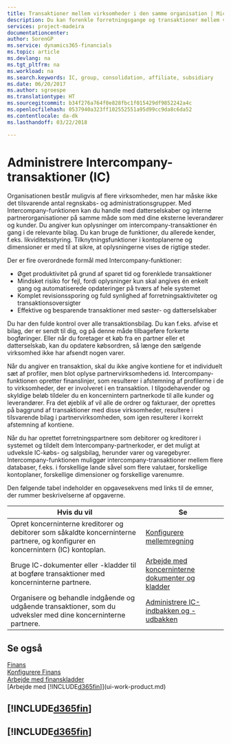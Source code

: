 ```yaml
---
title: Transaktioner mellem virksomheder i den samme organisation | Microsoft Docs
description: Du kan forenkle forretningsgange og transaktioner mellem virksomheder i den samme organisation med Intercompany-funktionaliteten.
services: project-madeira
documentationcenter: 
author: SorenGP
ms.service: dynamics365-financials
ms.topic: article
ms.devlang: na
ms.tgt_pltfrm: na
ms.workload: na
ms.search.keywords: IC, group, consolidation, affiliate, subsidiary
ms.date: 06/20/2017
ms.author: sgroespe
ms.translationtype: HT
ms.sourcegitcommit: b34f276a764f0e828fbc1f015429df9852242a4c
ms.openlocfilehash: 0537940a323ff102552551a95d99cc9da8c6da52
ms.contentlocale: da-dk
ms.lasthandoff: 03/22/2018

---
```

# <a name="managing-intercompany-transactions"></a>Administrere Intercompany-transaktioner (IC)
Organisationen består muligvis af flere virksomheder, men har måske ikke det tilsvarende antal regnskabs- og administrationsgrupper. Med Intercompany-funktionen kan du handle med datterselskaber og interne partnerorganisationer på samme måde som med dine eksterne leverandører og kunder. Du angiver kun oplysninger om intercompany-transaktioner én gang i de relevante bilag. Du kan bruge de funktioner, du allerede kender, f.eks. likviditetsstyring. Tilknytningsfunktioner i kontoplanerne og dimensioner er med til at sikre, at oplysningerne vises de rigtige steder.  

Der er fire overordnede formål med Intercompany-funktioner:  

- Øget produktivitet på grund af sparet tid og forenklede transaktioner  
- Mindsket risiko for fejl, fordi oplysninger kun skal angives én enkelt gang og automatiserede opdateringer på tværs af hele systemet  
- Komplet revisionssporing og fuld synlighed af forretningsaktiviteter og transaktionsoversigter  
- Effektive og besparende transaktioner med søster- og datterselskaber  

Du har den fulde kontrol over alle transaktionsbilag. Du kan f.eks. afvise et bilag, der er sendt til dig, og på denne måde tilbageføre forkerte bogføringer. Eller når du foretager et køb fra en partner eller et datterselskab, kan du opdatere købsordren, så længe den sælgende virksomhed ikke har afsendt nogen varer.  

Når du angiver en transaktion, skal du ikke angive kontiene for et individuelt sæt af profiler, men blot oplyse partnervirksomhedens id. Intercompany-funktionen opretter finanslinjer, som resulterer i afstemning af profilerne i de to virksomheder, der er involveret i en transaktion. I tilgodehavender og skyldige beløb tildeler du en koncernintern partnerkode til alle kunder og leverandører. Fra det øjeblik af vil alle de ordrer og fakturaer, der oprettes på baggrund af transaktioner med disse virksomheder, resultere i tilsvarende bilag i partnervirksomheden, som igen resulterer i korrekt afstemning af kontiene.  

 Når du har oprettet forretningspartnere som debitorer og kreditorer i systemet og tildelt dem Intercompany-partnerkoder, er det muligt at udveksle IC-købs- og salgsbilag, herunder varer og varegebyrer. Intercompany-funktionen muliggør intercompany-transaktioner mellem flere databaser, f.eks. i forskellige lande såvel som flere valutaer, forskellige kontoplaner, forskellige dimensioner og forskellige varenumre.  

Den følgende tabel indeholder en opgavesekvens med links til de emner, der rummer beskrivelserne af opgaverne.

 |Hvis du vil |Se|
 |---|---|
 |Opret koncerninterne kreditorer og debitorer som såkaldte koncerninterne partnere, og konfigurer en koncernintern (IC) kontoplan.|[Konfigurere mellemregning](intercompany-how-setup.md)|
 |Bruge IC-dokumenter eller -kladder til at bogføre transaktioner med koncerninterne partnere.|[Arbejde med koncerninterne dokumenter og kladder](intercompany-how-work-documents-journals.md)|
 |Organisere og behandle indgående og udgående transaktioner, som du udveksler med dine koncerninterne partnere.|[Administrere IC-indbakken og -udbakken](intercompany-how-manage-intercompany-inbox.md)|

## <a name="see-also"></a>Se også
[Finans](finance.md)  
[Konfigurere Finans](finance-setup-finance.md)  
[Arbejde med finanskladder](ui-work-general-journals.md)  
[Arbejde med [!INCLUDE[d365fin](includes/d365fin_md.md)]](ui-work-product.md)

## [!INCLUDE[d365fin](includes/free_trial_md.md)]  
## [!INCLUDE[d365fin](includes/training_link_md.md)]

